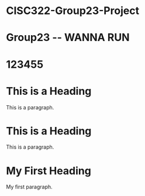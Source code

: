 # CISC322-Group23-Project
# Group23 -- WANNA RUN
# 123455

<!DOCTYPE html>
<html>
<head>
<title>Page Title</title>
</head>
<body>

<h1>This is a Heading</h1>
<p>This is a paragraph.</p>

</body>
</html>







<!DOCTYPE html>
<html>
<head>
<title>Page Title</title>
</head>
<body>

<h1>This is a Heading</h1>
<p>This is a paragraph.</p>

</body>
  
  
</html>


<!DOCTYPE html>
<html>
<body>

<h1>My First Heading</h1>
<p>My first paragraph.</p>

</body>
</html>
